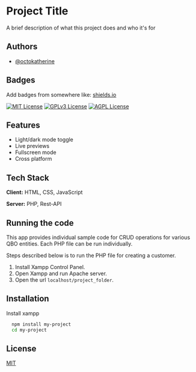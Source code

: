 
# Project Title

A brief description of what this project does and who it's for



## Authors

- [@octokatherine](https://www.github.com/octokatherine)



## Badges

Add badges from somewhere like: [shields.io](https://shields.io/)

[![MIT License](https://img.shields.io/badge/License-MIT-green.svg)](https://choosealicense.com/licenses/mit/)
[![GPLv3 License](https://img.shields.io/badge/License-GPL%20v3-yellow.svg)](https://opensource.org/licenses/)
[![AGPL License](https://img.shields.io/badge/license-AGPL-blue.svg)](http://www.gnu.org/licenses/agpl-3.0)



## Features

- Light/dark mode toggle
- Live previews
- Fullscreen mode
- Cross platform



## Tech Stack

**Client:** HTML, CSS, JavaScript

**Server:** PHP, Rest-API


## Running the code

This app provides individual sample code for CRUD operations for various QBO entities.
Each PHP file can be run individually.

Steps described below is to run the PHP file for creating a customer.

1. Install Xampp Control Panel.
2. Open Xampp and run Apache server.
3. Open the url `localhost/project_folder`.


## Installation

Install xampp 

```bash
  npm install my-project
  cd my-project
```
    

## License

[MIT](https://choosealicense.com/licenses/mit/)


